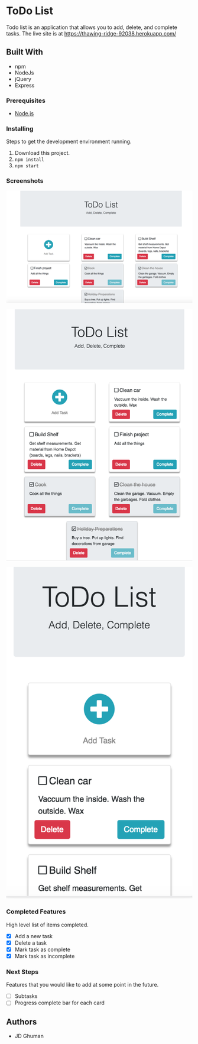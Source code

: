 # ToDo List 
Todo list is an application that allows you to add, delete, and complete tasks. The live site is at https://thawing-ridge-92038.herokuapp.com/

## Built With
- npm
- NodeJs
- jQuery
- Express

### Prerequisites
- [Node.js](https://nodejs.org/en/)

 ### Installing

Steps to get the development environment running.

1. Download this project.
2. `npm install`
3. `npm start`


### Screenshots
![Desktop](/server/public/images/desktop.png?raw=true "Desktop")

![Tablet](/server/public/images/tablet.png?raw=true "Tablet")

![Mobile](/server/public/images/mobile.png?raw=true "Mobile")

### Completed Features

High level list of items completed.
- [x] Add a new task
- [x] Delete a task
- [x] Mark task as complete
- [x] Mark task as incomplete

### Next Steps

Features that you would like to add at some point in the future.

- [ ] Subtasks 
- [ ] Progress complete bar for each card

## Authors

* JD Ghuman

